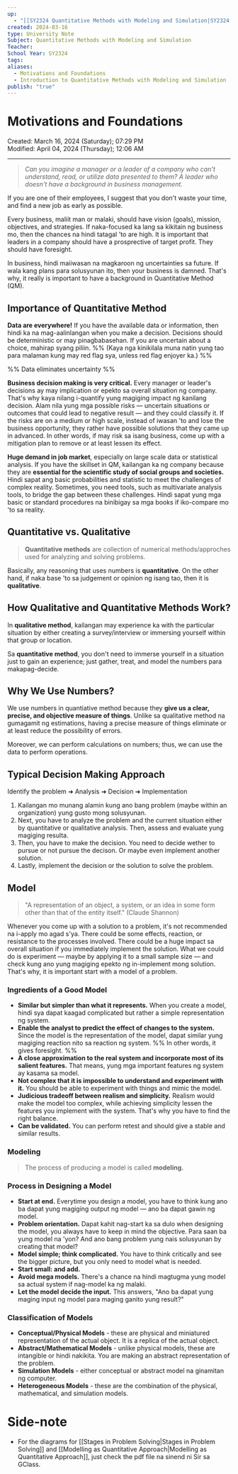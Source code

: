 ```yaml
---
up:
  - "[[SY2324 Quantitative Methods with Modeling and Simulation|SY2324 Quantitative Methods with Modeling and Simulation]]"
created: 2024-03-16
type: University Note
Subject: Quantitative Methods with Modeling and Simulation
Teacher: 
School Year: SY2324
tags: 
aliases:
  - Motivations and Foundations
  - Introduction to Quantitative Methods with Modeling and Simulation
publish: "true"
---
```

# Motivations and Foundations
Created: March 16, 2024 (Saturday); 07:29 PM </br>
Modified: April 04, 2024 (Thursday); 12:06 AM
***

> *Can you imagine a manager or a leader of a company who can't understand, read, or utilize data presented to them? A leader who doesn't have a background in business management.*

If you are one of their employees, I suggest that you don't waste your time, and find a new job as early as possible.

Every business, maliit man or malaki, should have vision (goals), mission, objectives, and strategies. If naka-focused ka lang sa kikitain ng business mo, then the chances na hindi tatagal 'to are high. It is important that leaders in a company should have a prosprective of target profit. They should have foresight.

In business, hindi maiiwasan na magkaroon ng uncertainties sa future. If wala kang plans para solusyunan ito, then your business is damned. That's why, it really is important to have a background in Quantitative Method (QM).

## Importance of Quantitative Method

**Data are everywhere!** If you have the available data or information, then hindi ka na mag-aalinlangan when you make a decision. Decisions should be deterministic or may pinagbabasehan. If you are uncertain about a choice, mahirap syang piliin. %%  (Kaya nga kinikilala muna natin yung tao para malaman kung may red flag sya, unless red flag enjoyer ka.) %%

%% Data eliminates uncertainty %%

**Business decision making is very critical.** Every manager or leader's decisions ay may implication or epekto sa overall situation ng company. That's why kaya nilang i-quantify yung magiging impact ng kanilang decision. Alam nila yung mga possible risks — uncertain situations or outcomes that could lead to negative result — and they could classify it. If the risks are on a medium or high scale, instead of iwasan 'to and lose the business opportunity, they rather have possible solutions that they came up in advanced. In other words, if may risk sa isang business, come up with a mitigation plan to remove or at least lessen its effect.

**Huge demand in job market**, especially on large scale data or statistical analysis. If you have the skillset in QM, kailangan ka ng company because they are **essential for the scientific study of social groups and societies.** Hindi sapat ang basic probabilities and statistic to meet the challenges of complex reality. Sometimes, you need tools, such as multivariate analysis tools, to bridge the gap between these challenges. Hindi sapat yung mga basic or standard procedures na binibigay sa mga books if iko-compare mo 'to sa reality.


## Quantitative vs. Qualitative

> **Quantitative methods** are collection of numerical methods/approches used for analyzing and solving problems.

Basically, any reasoning that uses numbers is **quantitative**. On the other hand, if naka base 'to sa judgement or opinion ng isang tao, then it is **qualitative**.


## How Qualitative and Quantitative Methods Work?

In **qualitative method**, kailangan may experience ka with the particular situation by either creating a survey/interview or immersing yourself within that group or location.

Sa **quantitative method**, you don't need to immerse yourself in a situation just to gain an experience; just gather, treat, and model the numbers para makapag-decide.

## Why We Use Numbers?

We use numbers in quantiative method because they **give us a clear, precise, and objective measure of things**. Unlike sa qualitative method na gumagamit ng estimations, having a precise measure of things eliminate or at least reduce the possibility of errors.

Moreover, we can perform calculations on numbers; thus, we can use the data to perform operations.

## Typical Decision Making Approach

Identify the problem ➜ Analysis ➜ Decision ➜ Implementation

1. Kailangan mo munang alamin kung ano bang problem (maybe within an organization) yung gusto mong solusyunan.
2. Next, you have to analyze the problem and the current situation either by quantitative or qualitative analysis. Then, assess and evaluate yung magiging resulta.
3. Then, you have to make the decision. You need to decide wether to pursue or not pursue the decison. Or maybe even implement another solution.
4. Lastly, implement the decision or the solution to solve the problem.

## Model

> "A representation of an object, a system, or an idea in some form other than that of the entity itself."  (Claude Shannon)

Whenever you come up with a solution to a problem, it's not recommended na i-apply mo agad s'ya. There could be some effects, reaction, or resistance to the processes involved. There could be a huge impact sa overall situation if you immediately implement the solution. What we could do is experiment — maybe by applying it to a small sample size — and check kung ano yung magiging epekto ng in-implement mong solution. That's why, it is important start with a model of a problem.

### Ingredients of a Good Model

- **Similar but simpler than what it represents.** When you create a model, hindi sya dapat kaagad complicated but rather a simple representation ng system.
- **Enable the analyst to predict the effect of changes to the system.** Since the model is the representation of the model, dapat similar yung magiging reaction nito sa reaction ng system. %% In other words, it gives foresight. %%
- **A close approximation to the real system and incorporate most of its salient features.** That means, yung mga important features ng system ay kasama sa model.
- **Not complex that it is impossible to understand and experiment with it.** You should be able to experiment with things and mimic the model.
- **Judicious tradeoff between realism and simplicity.** Realism would make the model too complex, while achieving simplicity lessen the features you implement with the system. That's why you have to find the right balance.
- **Can be validated.** You can perform retest and should give a stable and similar results.

### Modeling

> The process of producing a model is called **modeling.**

### Process in Designing a Model

- **Start at end.** Everytime you design a model, you have to think kung ano ba dapat yung magiging output ng model — ano ba dapat gawin ng model.
- **Problem orientation.** Dapat kahit nag-start ka sa dulo when designing the model, you always have to keep in mind the objective. Para saan ba yung model na 'yon? And ano bang problem yung nais solusyunan by creating that model?
- **Model simple; think complicated.** You have to think critically and see the bigger picture, but you only need to model what is needed.
- **Start small: and add.**
- **Avoid mega models.** There's a chance na hindi magtugma yung model sa actual system if nag-model ka ng malaki.
- **Let the model decide the input.** This answers, "Ano ba dapat yung maging input ng model para maging ganito yung result?"

### Classification of Models

- **Conceptual/Physical Models** - these are physical and miniatured representation of the actual object. It is a replica of the actual object.
- **Abstract/Mathematical Models** - unlike physical models, these are intangible or hindi nakikita. You are making an abstract representation of the problem.
- **Simulation Models** - either conceptual or abstract model na ginamitan ng computer.
- **Heterogeneous Models** - these are the combination of the physical, mathematical, and simulation models.

# Side-note

- For the diagrams for [[Stages in Problem Solving|Stages in Problem Solving]] and [[Modelling as Quantitative Approach|Modelling as Quantitative Approach]], just check the pdf file na sinend ni Sir sa GClass.